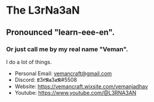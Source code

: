 # The L3rNa3aN
## Pronounced "learn-eee-en".
### Or just call me by my real name "Veman".

I do a lot of things.<br>

- Personal Email: vemancraft@gmail.com
- Discord: 𝕷3𝖗𝕹𝖆3𝖆𝕹#5508
- Website: https://vemancraft.wixsite.com/vemanjadhav
- Youtube: https://www.youtube.com/@L3RNA3AN

<!---blehblehbleh--->
